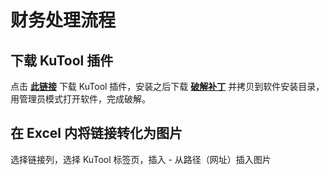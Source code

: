 # 财务处理流程

## 下载 KuTool 插件

点击 [**此链接**](https://cos.ap-guangzhou.myqcloud.com/wiki-media-1253965369/doc/KutoolsforExcelSetup.exe) 下载 KuTool 插件，安装之后下载 [**破解补丁**](https://cos.ap-guangzhou.myqcloud.com/wiki-media-1253965369/doc/KutoolsforExcel21.00%20%E4%B8%80%E9%94%AE%E7%A0%B4%E8%A7%A3%E8%A1%A5%E4%B8%81.7z) 并拷贝到软件安装目录，用管理员模式打开软件，完成破解。

## 在 Excel 内将链接转化为图片

选择链接列，选择 KuTool 标签页，插入 - 从路径（网址）插入图片
